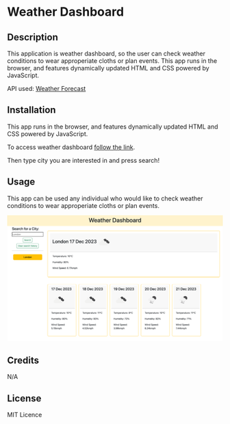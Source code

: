 # Weather Dashboard
## Description

This application is weather dashboard, so the user can check weather conditions to wear approperiate cloths or plan events. This app runs in the browser, and features dynamically updated HTML and CSS powered by JavaScript.

API used: [Weather Forecast](https://openweathermap.org/forecast5)

## Installation

This app runs in the browser, and features dynamically updated HTML and CSS powered by JavaScript.

To access weather dashboard [follow the link](https://porlowska.github.io/weather-dashboard/). 

Then type city you are interested in and press search!

## Usage

This app can be used any individual who would like to check weather conditions to wear approperiate cloths or plan events.

![overwiew](assets/img/screenshot.png)

## Credits

N/A

## License

MIT Licence
